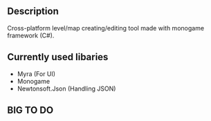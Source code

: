 ## Description

Cross-platform level/map creating/editing tool made with monogame framework (C#). 


## Currently used libaries

* Myra (For UI)
* Monogame
* Newtonsoft.Json (Handling JSON)


## BIG TO DO



